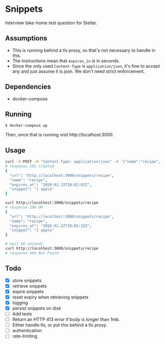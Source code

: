 # Snippets

Interview take-home test question for Stellar.

## Assumptions

- This is running behind a tls proxy, so that's not necessary to handle in this.
- The instructions mean that `expires_in` is in seconds.
- Since the only used `Content-Type` is `application/json`, it's fine to accept any and just assume it is json. We don't need strict enforcement.

## Dependencies

- docker-compose

## Running

```
$ docker-compose up
```

Then, once that is running visit http://localhost:3000.

## Usage

```sh
curl -X POST -H "Content-Type: application/json" -d '{"name":"recipe", "expires_in": 30, "snippet":"1 apple"}' http://localhost:3000/snippets
# response 201 Created
{
  "url": "http://localhost:3000/snippets/recipe",
  "name": "recipe",
  "expires_at": "2020-02-22T20:02:02Z",
  "snippet": "1 apple"
}

curl http://localhost:3000/snippets/recipe
# response 200 OK
{
  "url": "http://localhost:3000/snippets/recipe",
  "name": "recipe",
  "expires_at": "2020-02-22T20:02:32Z",
  "snippet": "1 apple"
}

# wait 60 seconds
curl http://localhost:3000/snippets/recipe
# response 404 Not Found
```

## Todo

- [x] store snippets
- [x] retrieve snippets
- [x] expire snippets
- [x] reset expiry when retrieving snippets
- [x] logging
- [x] persist snippets on disk
- [ ] Add tests
- [ ] Return an HTTP 413 error if body is longer than 1mb.
- [ ] Either handle tls, or put this behind a tls proxy.
- [ ] authentication
- [ ] rate-limiting
